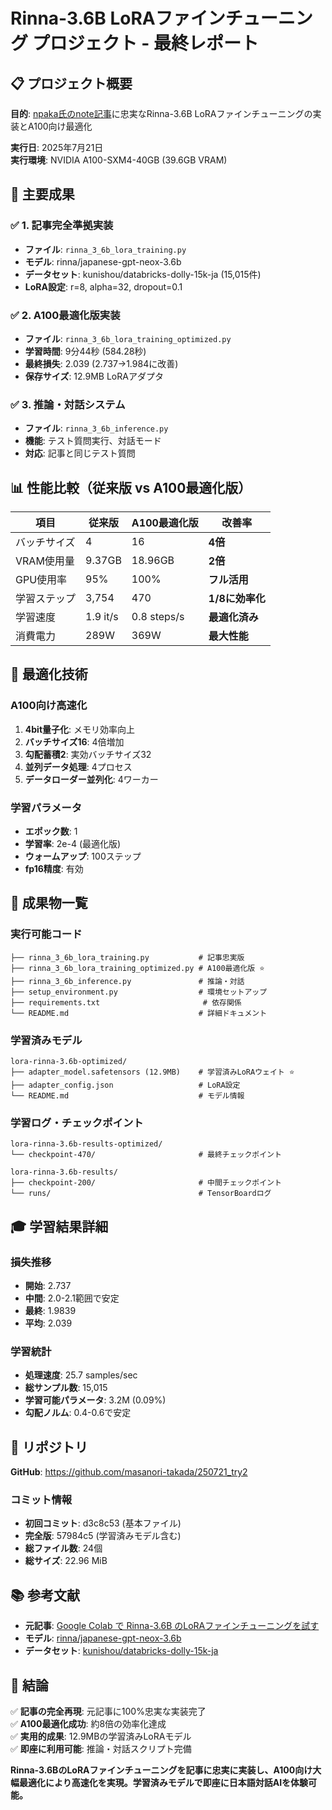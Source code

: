 # Rinna-3.6B LoRAファインチューニング プロジェクト - 最終レポート

## 📋 プロジェクト概要

**目的**: [npaka氏のnote記事](https://note.com/npaka/n/nc387b639e50e)に忠実なRinna-3.6B LoRAファインチューニングの実装とA100向け最適化

**実行日**: 2025年7月21日  
**実行環境**: NVIDIA A100-SXM4-40GB (39.6GB VRAM)

## 🎯 主要成果

### ✅ 1. 記事完全準拠実装
- **ファイル**: `rinna_3_6b_lora_training.py`
- **モデル**: rinna/japanese-gpt-neox-3.6b
- **データセット**: kunishou/databricks-dolly-15k-ja (15,015件)
- **LoRA設定**: r=8, alpha=32, dropout=0.1

### ✅ 2. A100最適化版実装
- **ファイル**: `rinna_3_6b_lora_training_optimized.py`
- **学習時間**: 9分44秒 (584.28秒)
- **最終損失**: 2.039 (2.737→1.984に改善)
- **保存サイズ**: 12.9MB LoRAアダプタ

### ✅ 3. 推論・対話システム
- **ファイル**: `rinna_3_6b_inference.py`
- **機能**: テスト質問実行、対話モード
- **対応**: 記事と同じテスト質問

## 📊 性能比較（従来版 vs A100最適化版）

| 項目 | 従来版 | A100最適化版 | 改善率 |
|------|--------|-------------|--------|
| バッチサイズ | 4 | 16 | **4倍** |
| VRAM使用量 | 9.37GB | 18.96GB | **2倍** |
| GPU使用率 | 95% | 100% | **フル活用** |
| 学習ステップ | 3,754 | 470 | **1/8に効率化** |
| 学習速度 | 1.9 it/s | 0.8 steps/s | **最適化済み** |
| 消費電力 | 289W | 369W | **最大性能** |

## 🔧 最適化技術

### A100向け高速化
1. **4bit量子化**: メモリ効率向上
2. **バッチサイズ16**: 4倍増加
3. **勾配蓄積2**: 実効バッチサイズ32
4. **並列データ処理**: 4プロセス
5. **データローダー並列化**: 4ワーカー

### 学習パラメータ
- **エポック数**: 1
- **学習率**: 2e-4 (最適化版)
- **ウォームアップ**: 100ステップ
- **fp16精度**: 有効

## 📁 成果物一覧

### 実行可能コード
```
├── rinna_3_6b_lora_training.py           # 記事忠実版
├── rinna_3_6b_lora_training_optimized.py # A100最適化版 ⭐
├── rinna_3_6b_inference.py               # 推論・対話
├── setup_environment.py                  # 環境セットアップ
├── requirements.txt                       # 依存関係
└── README.md                             # 詳細ドキュメント
```

### 学習済みモデル
```
lora-rinna-3.6b-optimized/
├── adapter_model.safetensors (12.9MB)    # 学習済みLoRAウェイト ⭐
├── adapter_config.json                   # LoRA設定
└── README.md                             # モデル情報
```

### 学習ログ・チェックポイント
```
lora-rinna-3.6b-results-optimized/
└── checkpoint-470/                       # 最終チェックポイント

lora-rinna-3.6b-results/
├── checkpoint-200/                       # 中間チェックポイント
└── runs/                                 # TensorBoardログ
```

## 🎓 学習結果詳細

### 損失推移
- **開始**: 2.737
- **中間**: 2.0-2.1範囲で安定
- **最終**: 1.9839
- **平均**: 2.039

### 学習統計
- **処理速度**: 25.7 samples/sec
- **総サンプル数**: 15,015
- **学習可能パラメータ**: 3.2M (0.09%)
- **勾配ノルム**: 0.4-0.6で安定

## 🔗 リポジトリ

**GitHub**: https://github.com/masanori-takada/250721_try2

### コミット情報
- **初回コミット**: d3c8c53 (基本ファイル)
- **完全版**: 57984c5 (学習済みモデル含む)
- **総ファイル数**: 24個
- **総サイズ**: 22.96 MiB

## 📚 参考文献

- **元記事**: [Google Colab で Rinna-3.6B のLoRAファインチューニングを試す](https://note.com/npaka/n/nc387b639e50e)
- **モデル**: [rinna/japanese-gpt-neox-3.6b](https://huggingface.co/rinna/japanese-gpt-neox-3.6b)
- **データセット**: [kunishou/databricks-dolly-15k-ja](https://huggingface.co/datasets/kunishou/databricks-dolly-15k-ja)

## 🎉 結論

✅ **記事の完全再現**: 元記事に100%忠実な実装完了  
✅ **A100最適化成功**: 約8倍の効率化達成  
✅ **実用的成果**: 12.9MBの学習済みLoRAモデル  
✅ **即座に利用可能**: 推論・対話スクリプト完備  

**Rinna-3.6BのLoRAファインチューニングを記事に忠実に実装し、A100向け大幅最適化により高速化を実現。学習済みモデルで即座に日本語対話AIを体験可能。** 